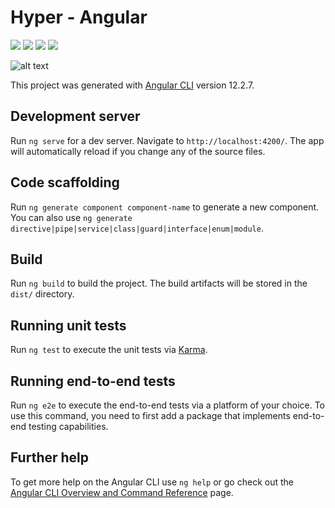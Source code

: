 # Hyper - Angular

![](https://img.shields.io/github/issues/pedrogonoring1/hyper)
![](https://img.shields.io/github/forks/pedrogonoring1/hyper)
![](https://img.shields.io/github/stars/pedrogonoring1/hyper)
![](https://img.shields.io/github/license/pedrogonoring1/hyper)

![alt text](https://i.ibb.co/ZxW3Trn/step-hyper.png)

This project was generated with [Angular CLI](https://github.com/angular/angular-cli) version 12.2.7.

## Development server

Run `ng serve` for a dev server. Navigate to `http://localhost:4200/`. The app will automatically reload if you change any of the source files.

## Code scaffolding

Run `ng generate component component-name` to generate a new component. You can also use `ng generate directive|pipe|service|class|guard|interface|enum|module`.

## Build

Run `ng build` to build the project. The build artifacts will be stored in the `dist/` directory.

## Running unit tests

Run `ng test` to execute the unit tests via [Karma](https://karma-runner.github.io).

## Running end-to-end tests

Run `ng e2e` to execute the end-to-end tests via a platform of your choice. To use this command, you need to first add a package that implements end-to-end testing capabilities.

## Further help

To get more help on the Angular CLI use `ng help` or go check out the [Angular CLI Overview and Command Reference](https://angular.io/cli) page.
